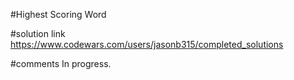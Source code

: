 #Highest Scoring Word

#solution link
https://www.codewars.com/users/jasonb315/completed_solutions

#comments
In progress.

